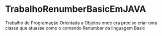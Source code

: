 # TrabalhoRenumberBasicEmJAVA
Trabalho de Programação Orientada a Objetos onde era preciso criar uma classe que atuasse como o comando Renumber da linguagem Basic
